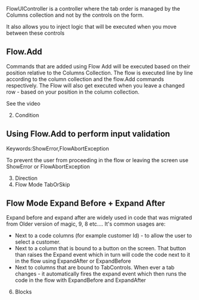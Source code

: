 ﻿FlowUIController is a controller where the tab order is managed by the Columns collection and not by the controls on the form.

It also allows you to inject logic that will be executed when you move between these controls


## Flow.Add

Commands that are added using Flow Add will be executed based on their position relative to the Columns Collection.
The flow is executed line by line according to the column collection and the flow.Add commands respectively.
The Flow will also get executed when you leave a changed row - based on your position in the column collection.

See the video

2. Condition

## Using Flow.Add to perform input validation
Keywords:ShowError,FlowAbortException

To prevent the user from proceeding in the flow or leaving the screen use ShowError or FlowAbortException

3. Direction
2. Flow Mode TabOrSkip
## Flow Mode Expand Before + Expand After
Expand before and expand after are widely used in code that was migrated from Older version of magic, 9, 8 etc....
It's common usages are:
* Next to a code columns (for example customer Id) - to allow the user to select a customer.
* Next to a column that is bound to a button on the screen. That button than raises the Expand event which in turn will code the code next to it in the flow using ExpandAfter or ExpandBefore
* Next to columns that are bound to TabControls. When ever a tab changes - it automatically fires the expand event which then runs the code in the flow with ExpandBefore and ExpandAfter


6. Blocks

